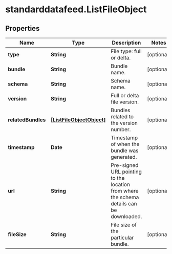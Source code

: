 # standarddatafeed.ListFileObject

## Properties

Name | Type | Description | Notes
------------ | ------------- | ------------- | -------------
**type** | **String** | File type: full or delta. | [optional] 
**bundle** | **String** | Bundle name. | [optional] 
**schema** | **String** | Schema name. | [optional] 
**version** | **String** | Full or delta file version. | [optional] 
**relatedBundles** | [**[ListFileObjectObject]**](ListFileObjectObject.md) | Bundles related to the version number. | [optional] 
**timestamp** | **Date** | Timestamp of when the bundle was generated. | [optional] 
**url** | **String** | Pre-signed URL pointing to the location from where the schema details can be downloaded. | [optional] 
**fileSize** | **String** | File size of the particular bundle. | [optional] 


